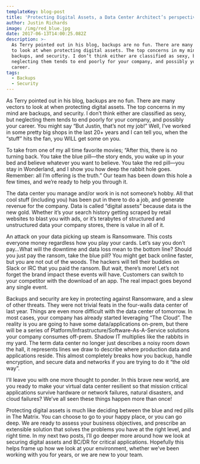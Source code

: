```yaml
---
templateKey: blog-post
title: 'Protecting Digital Assets, a Data Center Architect’s perspective (Part 1)'
author: Justin Richards
image: /img/red_blue.jpg
date: 2017-06-13T14:00:25.082Z
description: >-
  As Terry pointed out in his blog, backups are no fun. There are many vectors
  to look at when protecting digital assets. The top concerns in my mind are
  backups, and security. I don’t think either are classified as sexy, but
  neglecting them tends to end poorly for your company, and possibly your
  career. 
tags:
  - Backups
  - Security
---
```

As Terry pointed out in his blog, backups are no fun. There are many vectors to look at when protecting digital assets. The top concerns in my mind are backups, and security. I don’t think either are classified as sexy, but neglecting them tends to end poorly for your company, and possibly your career. You might say “But Justin, that’s not my job!” Well, I’ve worked in some pretty big shops in the last 20+ years and I can tell you, when the “stuff” hits the fan, you WILL get some on you.



To take from one of my all time favorite movies; “After this, there is no turning back. You take the blue pill—the story ends, you wake up in your bed and believe whatever you want to believe. You take the red pill—you stay in Wonderland, and I show you how deep the rabbit hole goes. Remember: all I’m offering is the truth.”  Our team has been down this hole a few times, and we’re ready to help you through it.



The data center you manage and/or work in is not someone’s hobby. All that cool stuff (including you) has been put in there to do a job, and generate revenue for the company. Data is called “digital assets” because data is the new gold. Whether it’s your search history getting scraped by retail websites to blast you with ads, or it’s terabytes of structured and unstructured data your company stores, there is value in all of it.



An attack on your data picking up steam is Ransomware. This costs everyone money regardless how you play your cards. Let’s say you don’t pay…What will the downtime and data loss mean to the bottom line? Should you just pay the ransom, take the blue pill? You might get back online faster, but you are not out of the woods. The hackers will tell their buddies on Slack or IRC that you paid the ransom.  But wait, there’s more!  Let’s not forget the brand impact these events will have.  Customers can switch to your competitor with the download of an app.  The real impact goes beyond any single event.



Backups and security are key in protecting against Ransomware, and a slew of other threats.  They were not trivial feats in the four-walls data center of last year. Things are even more difficult with the data center of tomorrow.  In most cases, your company has already started leveraging “The Cloud”.  The reality is you are going to have some data/applications on-prem, but there will be a series of Platform/Infrastructure/Software-As-A-Service solutions your company consumes off-prem.  Shadow IT multiplies like the rabbits in my yard.  The term data center no longer just describes a noisy room down the hall,  it represents lines we draw to describe where production data and applications reside.  This almost completely breaks how you backup, handle encryption, and secure data and networks if you are trying to do it “the old way”.

I’ll leave you with one more thought to ponder. In this brave new world, are you ready to make your virtual data center resilient so that mission critical applications survive hardware or network failures, natural disasters, and cloud failures?  We’ve all seen these things happen more than once!



Protecting digital assets is much like deciding between the blue and red pills in The Matrix.  You can choose to go to your happy place, or you can go deep.  We are ready to assess your business objectives, and prescribe an extensible solution that solves the problems you have at the right level, and right time.  In my next two posts, I’ll go deeper more around how we look at securing digital assets and BC/DR for critical applications. Hopefully this helps frame up how we look at your environment, whether we’ve been working with you for years, or we are new to your team.
